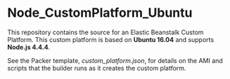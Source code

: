 Node_CustomPlatform_Ubuntu
==========================
This repository contains the source for an Elastic Beanstalk Custom Platform.
This custom platform is based on **Ubuntu 16.04** and supports **Node.js 4.4.4**.

See the Packer template, *custom_platform.json*, for details on the AMI and
scripts that the builder runs as it creates the custom platform.
